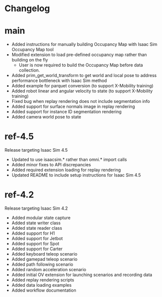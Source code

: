 # Changelog

# main

- Added instructions for manually building Occupancy Map with Isaac Sim Occupancy Map tool
- Modified extension to load pre-defined occupancy map rather than building on the fly
    - User is now required to build the Occupancy Map before data collection.  
- Added prim_get_world_transform to get world and local pose to address performance bottleneck with Isaac Sim method
- Added example for parquet conversion (to support X-Mobility training)
- Added robot linear and angular velocity to state (to support X-Mobility training)
- Fixed bug when replay rendering does not include segmentation info
- Added support for surface normals image in replay rendering
- Added support for instance ID segmentation rendering
- Added camera world pose to state

# ref-4.5

Release targeting Isaac Sim 4.5

- Updated to use isaacsim.* rather than omni.* import calls
- Added minor fixes to API discrepancies
- Added required extension loading for replay rendering
- Updated README to include setup instructions for Isaac Sim 4.5

# ref-4.2

Release targeting Isaac Sim 4.2

- Added modular state capture
- Added state writer class
- Added state reader class
- Added support for H1
- Added support for Jetbot
- Added support for Spot 
- Added support for Carter
- Added keyboard teleop scenario
- Added gamepad teleop scenario
- Added path following scenario
- Added random acceleration scenario
- Added initial OV extension for launching scenarios and recording data
- Added replay rendering scripts
- Added data loading examples
- Added workflow documentation
